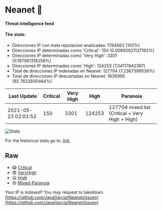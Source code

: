 # Neanet :hocho:
#### Threat intelligence feed
#### The stats:

- Direcciones IP con mala reputacion analizadas: 1764662 (100%)
- Direcciones IP determinadas como 'Critical':  150 (0.00850021137192%)
- Direcciones IP determinadas como 'Very High':  3301 (0.187061318258%)
- Direcciones IP determinadas como 'High':  124253 (7.04117842397)
- Total de direcciones IP indexadas en Neanet:  127704 (7.2367399536%)
- Total de direcciones IP descartadas en Neanet:  1636958 (92.7632600464%)

| Last Update | Critical | Very High | High | Paranoia |
| --- | --- | --- | --- | --- |
| 2021-05-23 02:01:52 | 150 | 3301 | 124253 | 127704 mixed list (Critical + Very High + High)|

![Stats](https://docs.google.com/spreadsheets/d/e/2PACX-1vSnaNMIXVabIpDJjufMlzH7poXnshF3mgd8Is1g9ytUEzVsP5my4Trn8f-xkoLLQ38xpL3HtmUexLo6/pubchart?oid=501124687&format=image)

For the historical stats go to: [link](/stats.csv)
## Raw
- :scream: [Critical](https://raw.githubusercontent.com/JavaGarcia/Neanet/master/blacklists/neanet_critical.txt)
- :fearful: [VeryHigh](https://raw.githubusercontent.com/JavaGarcia/Neanet/master/blacklists/neanet_veryHigh.txtt)
- :frowning: [High](https://raw.githubusercontent.com/JavaGarcia/Neanet/master/blacklists/neanet_high.txt)
- :dizzy_face: [Mixed-Paranoia](https://raw.githubusercontent.com/JavaGarcia/Neanet/master/blacklists/neanet_all.txt)


Your IP is indexed? You may request to takedown. [https://github.com/JavaGarcia/Neanet/issues](https://github.com/JavaGarcia/Neanet/issues)




























































































































































































































































































































































































































































































































































































































































































































































































































































































































































































































































































































































































































































































































































































































































































































































































































































































































































































































































































































































































































































































































































































































































































































































































































































































































































































































































































































































































































































































































































































































































































































































































































































































































































































































































































































































































































































































































































































































































































































































































































































































































































































































































































































































































































































































































































































































































































































































































































































































































































































































































































































































































































































































































































































































































































































































































































































































































































































































































































































































































































































































































































































































































































































































































































































































































































































































































































































































